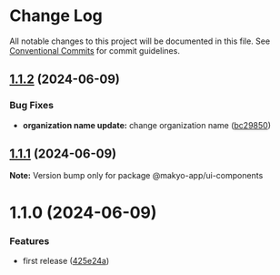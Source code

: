 # Change Log

All notable changes to this project will be documented in this file.
See [Conventional Commits](https://conventionalcommits.org) for commit guidelines.

## [1.1.2](https://github.com/frantanius/ui-components-Monorepo/compare/v1.1.1...v1.1.2) (2024-06-09)


### Bug Fixes

* **organization name update:** change organization name ([bc29850](https://github.com/frantanius/ui-components-Monorepo/commit/bc298506616296acfb056f8856b80532a011d05f))





## [1.1.1](https://github.com/frantanius/ui-components-Monorepo/compare/v1.1.0...v1.1.1) (2024-06-09)

**Note:** Version bump only for package @makyo-app/ui-components





# 1.1.0 (2024-06-09)


### Features

* first release ([425e24a](https://github.com/frantanius/ui-components-Monorepo/commit/425e24a98bcbce1312569538f7f960e26b3177c7))
